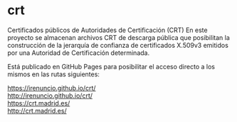 # crt
Certificados públicos de Autoridades de Certificación (CRT)
En este proyecto se almacenan archivos CRT de descarga pública que posibilitan la construcción de la jerarquía de confianza de certificados X.509v3 emitidos por una Autoridad de Certificación determinada.

Está publicado en GitHub Pages para posibilitar el acceso directo a los mismos en las rutas siguientes:

https://irenuncio.github.io/crt/<nombre-del-archivo>  
http://irenuncio.github.io/crt/<nombre-del-archivo>  
https://crt.madrid.es/<nombre-del-archivo>  
http://crt.madrid.es/<nombre-del-archivo>  
